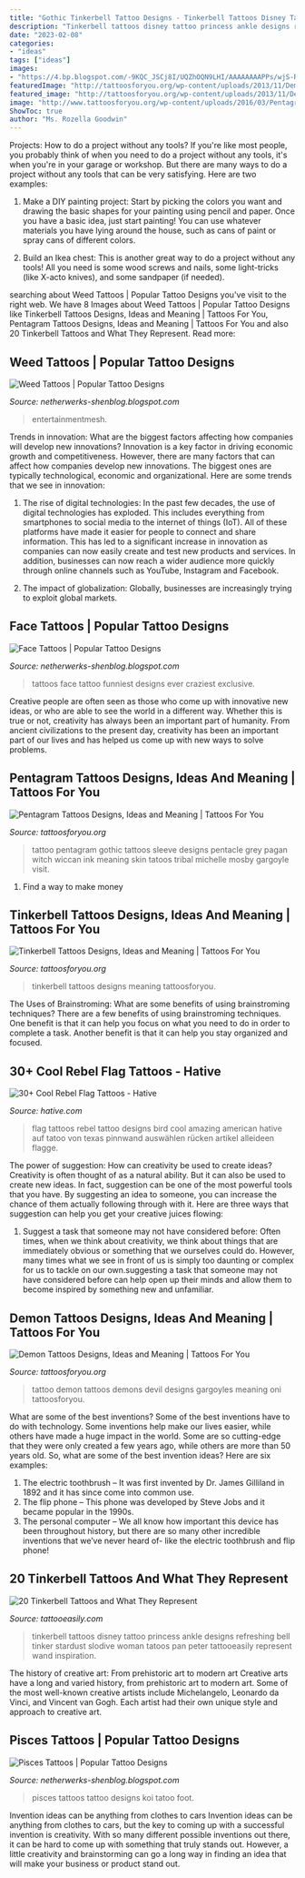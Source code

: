 ```yaml
---
title: "Gothic Tinkerbell Tattoo Designs - Tinkerbell Tattoos Disney Tattoo Princess Ankle Designs Refreshing Bell Tinker Stardust Slodive Woman Tatoos Pan Peter Tattooeasily Represent Wand Inspiration"
description: "Tinkerbell tattoos disney tattoo princess ankle designs refreshing bell tinker stardust slodive woman tatoos pan peter tattooeasily represent wand inspiration"
date: "2023-02-08"
categories:
- "ideas"
tags: ["ideas"]
images:
- "https://4.bp.blogspot.com/-9KQC_JSCj8I/UQZhOQN9LHI/AAAAAAAAPPs/wjS-RHGgzy0/s1600/snake_and_weed_tattoo_sitting_3_by_danktat-d4t2zq9.jpg"
featuredImage: "http://tattoosforyou.org/wp-content/uploads/2013/11/Demons-Tattoos-Designs.jpg"
featured_image: "http://tattoosforyou.org/wp-content/uploads/2013/11/Demons-Tattoos-Designs.jpg"
image: "http://www.tattoosforyou.org/wp-content/uploads/2016/03/Pentagram-Tattoos.jpg"
ShowToc: true
author: "Ms. Rozella Goodwin"
---
```



Projects: How to do a project without any tools?
If you're like most people, you probably think of when you need to do a project without any tools, it's when you're in your garage or workshop. But there are many ways to do a project without any tools that can be very satisfying. Here are two examples: 
1. Make a DIY painting project: Start by picking the colors you want and drawing the basic shapes for your painting using pencil and paper. Once you have a basic idea, just start painting! You can use whatever materials you have lying around the house, such as cans of paint or spray cans of different colors. 

2. Build an Ikea chest: This is another great way to do a project without any tools! All you need is some wood screws and nails, some light-tricks (like X-acto knives), and some sandpaper (if needed).

	

		
searching about Weed Tattoos | Popular Tattoo Designs you've visit to the right web. We have 8 Images about Weed Tattoos | Popular Tattoo Designs like Tinkerbell Tattoos Designs, Ideas and Meaning | Tattoos For You, Pentagram Tattoos Designs, Ideas and Meaning | Tattoos For You and also 20 Tinkerbell Tattoos and What They Represent. Read more:
		
    
## Weed Tattoos | Popular Tattoo Designs

<img loading=lazy src="https://4.bp.blogspot.com/-9KQC_JSCj8I/UQZhOQN9LHI/AAAAAAAAPPs/wjS-RHGgzy0/s1600/snake_and_weed_tattoo_sitting_3_by_danktat-d4t2zq9.jpg" onerror="this.onerror=null;this.src='https://tse2.mm.bing.net/th?id=OIP.OdTRGtMRydkF4ZlnbWVdfQHaLH&amp;pid=15.1';" alt="Weed Tattoos | Popular Tattoo Designs">

_Source: netherwerks-shenblog.blogspot.com_

>entertainmentmesh. 

	

Trends in innovation: What are the biggest factors affecting how companies will develop new innovations?
Innovation is a key factor in driving economic growth and competitiveness. However, there are many factors that can affect how companies develop new innovations. The biggest ones are typically technological, economic and organizational. Here are some trends that we see in innovation:
1. The rise of digital technologies: In the past few decades, the use of digital technologies has exploded. This includes everything from smartphones to social media to the internet of things (IoT). All of these platforms have made it easier for people to connect and share information. This has led to a significant increase in innovation as companies can now easily create and test new products and services. In addition, businesses can now reach a wider audience more quickly through online channels such as YouTube, Instagram and Facebook.

2. The impact of globalization: Globally, businesses are increasingly trying to exploit global markets.

    
## Face Tattoos | Popular Tattoo Designs

<img loading=lazy src="http://3.bp.blogspot.com/-vQTs7oGjm6s/UQZWDjJWCUI/AAAAAAAANKc/7JZcsb0JTSE/s1600/50-craziest-face-tattoos-ever--large-msg-134602201957.jpg" onerror="this.onerror=null;this.src='https://tse2.mm.bing.net/th?id=OIP.pQzFywsBYdSjdfZbbCmvRgHaKM&amp;pid=15.1';" alt="Face Tattoos | Popular Tattoo Designs">

_Source: netherwerks-shenblog.blogspot.com_

>tattoos face tattoo funniest designs ever craziest exclusive. 

	

Creative people are often seen as those who come up with innovative new ideas, or who are able to see the world in a different way. Whether this is true or not, creativity has always been an important part of humanity. From ancient civilizations to the present day, creativity has been an important part of our lives and has helped us come up with new ways to solve problems.

    
## Pentagram Tattoos Designs, Ideas And Meaning | Tattoos For You

<img loading=lazy src="http://www.tattoosforyou.org/wp-content/uploads/2016/03/Pentagram-Tattoos.jpg" onerror="this.onerror=null;this.src='https://tse2.mm.bing.net/th?id=OIP.AuBOCEWAK0H1yYrVsh3zBAHaJ4&amp;pid=15.1';" alt="Pentagram Tattoos Designs, Ideas and Meaning | Tattoos For You">

_Source: tattoosforyou.org_

>tattoo pentagram gothic tattoos sleeve designs pentacle grey pagan witch wiccan ink meaning skin tatoos tribal michelle mosby gargoyle visit. 

	

1. Find a way to make money 

    
## Tinkerbell Tattoos Designs, Ideas And Meaning | Tattoos For You

<img loading=lazy src="https://www.tattoosforyou.org/wp-content/uploads/2016/03/Tinkerbell-Tattoos-Ideas.jpg" onerror="this.onerror=null;this.src='https://tse4.mm.bing.net/th?id=OIP.cByCsgVRSasTiXZBkGDeDAHaMN&amp;pid=15.1';" alt="Tinkerbell Tattoos Designs, Ideas and Meaning | Tattoos For You">

_Source: tattoosforyou.org_

>tinkerbell tattoos designs meaning tattoosforyou. 

	

The Uses of Brainstroming: What are some benefits of using brainstroming techniques?
There are a few benefits of using brainstroming techniques. One benefit is that it can help you focus on what you need to do in order to complete a task. Another benefit is that it can help you stay organized and focused.

    
## 30+ Cool Rebel Flag Tattoos - Hative

<img loading=lazy src="https://hative.com/wp-content/uploads/2014/04/rebel-flag-tattoos/16-rebel-flag-bird-on-back.jpg" onerror="this.onerror=null;this.src='https://tse1.mm.bing.net/th?id=OIP.FCCvPR5nxl6bnRYtPOBKiQHaJ4&amp;pid=15.1';" alt="30+ Cool Rebel Flag Tattoos - Hative">

_Source: hative.com_

>flag tattoos rebel tattoo designs bird cool amazing american hative auf tatoo von texas pinnwand auswählen rücken artikel alleideen flagge. 

	

The power of suggestion: How can creativity be used to create ideas?
Creativity is often thought of as a natural ability. But it can also be used to create new ideas. In fact, suggestion can be one of the most powerful tools that you have. By suggesting an idea to someone, you can increase the chance of them actually following through with it. Here are three ways that suggestion can help you get your creative juices flowing: 
1. Suggest a task that someone may not have considered before: Often times, when we think about creativity, we think about things that are immediately obvious or something that we ourselves could do. However, many times what we see in front of us is simply too daunting or complex for us to tackle on our own.suggesting a task that someone may not have considered before can help open up their minds and allow them to become inspired by something new and unfamiliar. 

    
## Demon Tattoos Designs, Ideas And Meaning | Tattoos For You

<img loading=lazy src="http://tattoosforyou.org/wp-content/uploads/2013/11/Demons-Tattoos-Designs.jpg" onerror="this.onerror=null;this.src='https://tse1.mm.bing.net/th?id=OIP.rhxz58dRbemuy7XfEDpl6AHaLH&amp;pid=15.1';" alt="Demon Tattoos Designs, Ideas and Meaning | Tattoos For You">

_Source: tattoosforyou.org_

>tattoo demon tattoos demons devil designs gargoyles meaning oni tattoosforyou. 

	

What are some of the best inventions?
Some of the best inventions have to do with technology. Some inventions help make our lives easier, while others have made a huge impact in the world. Some are so cutting-edge that they were only created a few years ago, while others are more than 50 years old. So, what are some of the best invention ideas? Here are six examples: 
1) The electric toothbrush – It was first invented by Dr. James Gilliland in 1892 and it has since come into common use.
2) The flip phone – This phone was developed by Steve Jobs and it became popular in the 1990s.
3) The personal computer – We all know how important this device has been throughout history, but there are so many other incredible inventions that we’ve never heard of- like the electric toothbrush and flip phone!

    
## 20 Tinkerbell Tattoos And What They Represent

<img loading=lazy src="http://www.tattooeasily.com/wp-content/uploads/2014/01/url1.jpg" onerror="this.onerror=null;this.src='https://tse2.mm.bing.net/th?id=OIP.Vt7Asr7Uh3blAWZsXrdsogHaFM&amp;pid=15.1';" alt="20 Tinkerbell Tattoos and What They Represent">

_Source: tattooeasily.com_

>tinkerbell tattoos disney tattoo princess ankle designs refreshing bell tinker stardust slodive woman tatoos pan peter tattooeasily represent wand inspiration. 

	

The history of creative art: From prehistoric art to modern art
Creative arts have a long and varied history, from prehistoric art to modern art. Some of the most well-known creative artists include Michelangelo, Leonardo da Vinci, and Vincent van Gogh. Each artist had their own unique style and approach to creative art.

    
## Pisces Tattoos | Popular Tattoo Designs

<img loading=lazy src="http://1.bp.blogspot.com/-X6mOCPzdb8Q/UQZdmumLqtI/AAAAAAAAOeM/N_QQsW3TB4Q/s1600/Pisces_tattoo_141.jpg" onerror="this.onerror=null;this.src='https://tse4.mm.bing.net/th?id=OIP.jm3LmOYkQ0gQnzKFQ0DFmQHaLG&amp;pid=15.1';" alt="Pisces Tattoos | Popular Tattoo Designs">

_Source: netherwerks-shenblog.blogspot.com_

>pisces tattoos tattoo designs koi tatoo foot. 

	

Invention ideas can be anything from clothes to cars
Invention ideas can be anything from clothes to cars, but the key to coming up with a successful invention is creativity. With so many different possible inventions out there, it can be hard to come up with something that truly stands out. However, a little creativity and brainstorming can go a long way in finding an idea that will make your business or product stand out.

